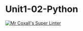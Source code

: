 # Unit1-02-Python
[![Mr Coxall's Super Linter](https://github.com/ICS3U-Programming-yeabsra-Ayalew/Unit1-02-Python/<REPOSITORY>/workflows/Mr%20Coxall's%20Super%20Linter/badge.svg)](https://github.com/ICS3U-Programming-yeabsra-Ayalew/Unit1-02-Python/<REPOSITORY>/actions/)
